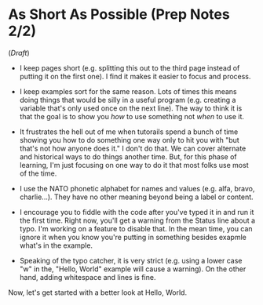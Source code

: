 # As Short As Possible (Prep Notes 2/2)

(_Draft_)

- I keep pages short (e.g. splitting this out to the third page
  instead of putting it on the first one). I find
  it makes it easier to focus and process.

- I keep examples sort for the same reason. Lots of times
  this means doing things that would be silly in a useful
  program (e.g. creating a variable that's only used once on the next line).
  The way to think it is that the goal
  is to show you _how_ to use something not _when_ to use it.

- It frustrates the hell out of me when tutorails spend a bunch
  of time showing you how to do something one way only to hit
  you with "but that's not how anyone does it." I don't do
  that. We can cover alternate and historical ways to do things
  another time. But, for this phase of learning, I'm just focusing on
  one way to do it that most folks use most of the time.

- I use the NATO phonetic alphabet for names and values
  (e.g. alfa, bravo, charlie...). They have no other
  meaning beyond being a label or content.

- I encourage you to fiddle with the code after you've typed
  it in and run it the first time. Right now, you'll get a warning
  from the Status line about a typo. I'm working on a feature to
  disable that. In the mean time, you can ignore it when you know
  you're putting in something besides exapmle what's in the
  example.

- Speaking of the typo catcher, it is very strict (e.g. using
  a lower case "w" in the, "Hello, World" example will cause a warning).
  On the other hand, adding whitespace and lines is fine.

Now, let's get started with a better look at Hello, World.
